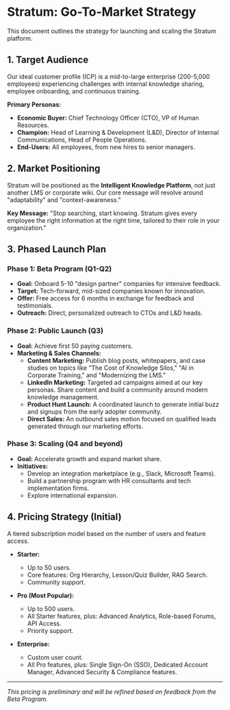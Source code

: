 # Stratum: Go-To-Market Strategy

This document outlines the strategy for launching and scaling the Stratum platform.

## 1. Target Audience
Our ideal customer profile (ICP) is a mid-to-large enterprise (200-5,000 employees) experiencing challenges with internal knowledge sharing, employee onboarding, and continuous training.

**Primary Personas:**
*   **Economic Buyer:** Chief Technology Officer (CTO), VP of Human Resources.
*   **Champion:** Head of Learning & Development (L&D), Director of Internal Communications, Head of People Operations.
*   **End-Users:** All employees, from new hires to senior managers.

## 2. Market Positioning
Stratum will be positioned as the **Intelligent Knowledge Platform**, not just another LMS or corporate wiki. Our core message will revolve around "adaptability" and "context-awareness."

**Key Message:** "Stop searching, start knowing. Stratum gives every employee the right information at the right time, tailored to their role in your organization."

## 3. Phased Launch Plan

### Phase 1: Beta Program (Q1-Q2)
*   **Goal:** Onboard 5-10 "design partner" companies for intensive feedback.
*   **Target:** Tech-forward, mid-sized companies known for innovation.
*   **Offer:** Free access for 6 months in exchange for feedback and testimonials.
*   **Outreach:** Direct, personalized outreach to CTOs and L&D heads.

### Phase 2: Public Launch (Q3)
*   **Goal:** Achieve first 50 paying customers.
*   **Marketing & Sales Channels:**
    *   **Content Marketing:** Publish blog posts, whitepapers, and case studies on topics like "The Cost of Knowledge Silos," "AI in Corporate Training," and "Modernizing the LMS."
    *   **LinkedIn Marketing:** Targeted ad campaigns aimed at our key personas. Share content and build a community around modern knowledge management.
    *   **Product Hunt Launch:** A coordinated launch to generate initial buzz and signups from the early adopter community.
    *   **Direct Sales:** An outbound sales motion focused on qualified leads generated through our marketing efforts.

### Phase 3: Scaling (Q4 and beyond)
*   **Goal:** Accelerate growth and expand market share.
*   **Initiatives:**
    *   Develop an integration marketplace (e.g., Slack, Microsoft Teams).
    *   Build a partnership program with HR consultants and tech implementation firms.
    *   Explore international expansion.

## 4. Pricing Strategy (Initial)
A tiered subscription model based on the number of users and feature access.

*   **Starter:**
    *   Up to 50 users.
    *   Core features: Org Hierarchy, Lesson/Quiz Builder, RAG Search.
    *   Community support.

*   **Pro (Most Popular):**
    *   Up to 500 users.
    *   All Starter features, plus: Advanced Analytics, Role-based Forums, API Access.
    *   Priority support.

*   **Enterprise:**
    *   Custom user count.
    *   All Pro features, plus: Single Sign-On (SSO), Dedicated Account Manager, Advanced Security & Compliance features.

---
*This pricing is preliminary and will be refined based on feedback from the Beta Program.*
